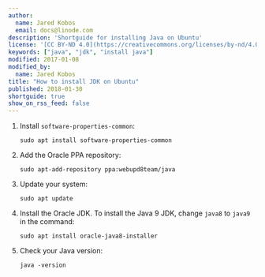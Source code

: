 ```yaml
---
author:
  name: Jared Kobos
  email: docs@linode.com
description: 'Shortguide for installing Java on Ubuntu'
license: '[CC BY-ND 4.0](https://creativecommons.org/licenses/by-nd/4.0)'
keywords: ["java", "jdk", "install java"]
modified: 2017-01-08
modified_by:
  name: Jared Kobos
title: "How to install JDK on Ubuntu"
published: 2018-01-30
shortguide: true
show_on_rss_feed: false
---
```


1.  Install `software-properties-common`:

        sudo apt install software-properties-common

2.  Add the Oracle PPA repository:

        sudo apt-add-repository ppa:webupd8team/java

3.  Update your system:

        sudo apt update

4.  Install the Oracle JDK. To install the Java 9 JDK, change `java8` to `java9` in the command:

        sudo apt install oracle-java8-installer

5.  Check your Java version:

        java -version
